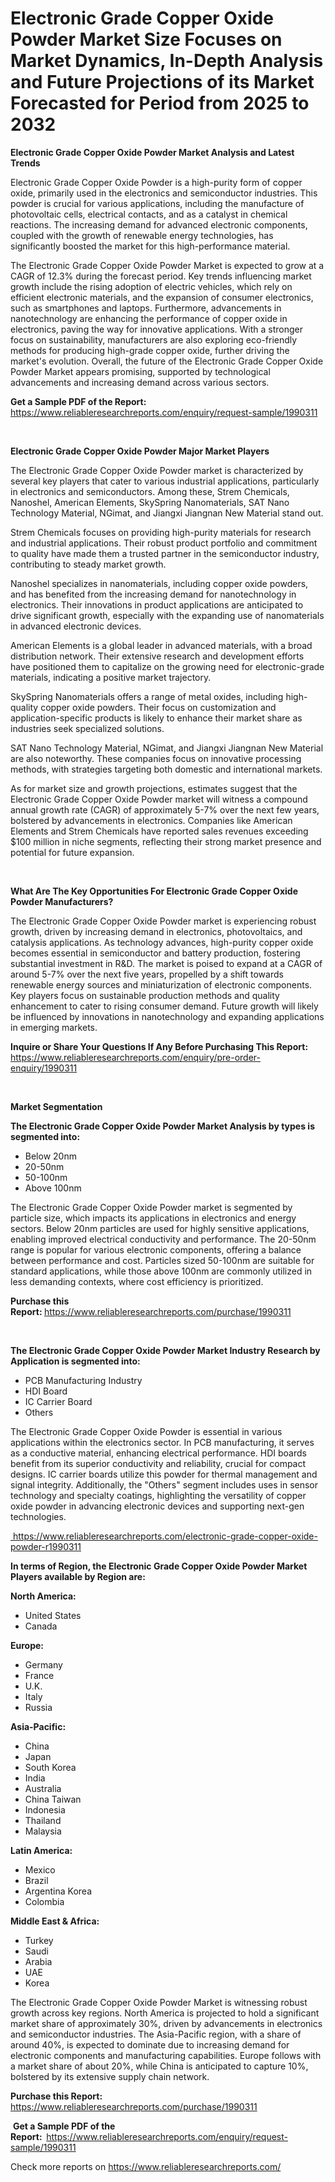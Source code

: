 <p><h1>Electronic Grade Copper Oxide Powder Market Size Focuses on Market Dynamics, In-Depth Analysis and Future Projections of its Market Forecasted for Period from 2025 to 2032</h1></p><p><strong>Electronic Grade Copper Oxide Powder Market Analysis and Latest Trends</strong></p>
<p><p>Electronic Grade Copper Oxide Powder is a high-purity form of copper oxide, primarily used in the electronics and semiconductor industries. This powder is crucial for various applications, including the manufacture of photovoltaic cells, electrical contacts, and as a catalyst in chemical reactions. The increasing demand for advanced electronic components, coupled with the growth of renewable energy technologies, has significantly boosted the market for this high-performance material.</p><p>The Electronic Grade Copper Oxide Powder Market is expected to grow at a CAGR of 12.3% during the forecast period. Key trends influencing market growth include the rising adoption of electric vehicles, which rely on efficient electronic materials, and the expansion of consumer electronics, such as smartphones and laptops. Furthermore, advancements in nanotechnology are enhancing the performance of copper oxide in electronics, paving the way for innovative applications. With a stronger focus on sustainability, manufacturers are also exploring eco-friendly methods for producing high-grade copper oxide, further driving the market's evolution. Overall, the future of the Electronic Grade Copper Oxide Powder Market appears promising, supported by technological advancements and increasing demand across various sectors.</p></p>
<p><strong>Get a Sample PDF of the Report:&nbsp;</strong> <a href="https://www.reliableresearchreports.com/enquiry/request-sample/1990311?utm_campaign=2298&utm_medium=2&utm_source=Github&utm_content=ia&utm_term=03042025&utm_id=electronic-grade-copper-oxide-powder">https://www.reliableresearchreports.com/enquiry/request-sample/1990311</a></p>
<p>&nbsp;</p>
<p><strong>Electronic Grade Copper Oxide Powder Major Market Players</strong></p>
<p><p>The Electronic Grade Copper Oxide Powder market is characterized by several key players that cater to various industrial applications, particularly in electronics and semiconductors. Among these, Strem Chemicals, Nanoshel, American Elements, SkySpring Nanomaterials, SAT Nano Technology Material, NGimat, and Jiangxi Jiangnan New Material stand out.</p><p>Strem Chemicals focuses on providing high-purity materials for research and industrial applications. Their robust product portfolio and commitment to quality have made them a trusted partner in the semiconductor industry, contributing to steady market growth.</p><p>Nanoshel specializes in nanomaterials, including copper oxide powders, and has benefited from the increasing demand for nanotechnology in electronics. Their innovations in product applications are anticipated to drive significant growth, especially with the expanding use of nanomaterials in advanced electronic devices.</p><p>American Elements is a global leader in advanced materials, with a broad distribution network. Their extensive research and development efforts have positioned them to capitalize on the growing need for electronic-grade materials, indicating a positive market trajectory.</p><p>SkySpring Nanomaterials offers a range of metal oxides, including high-quality copper oxide powders. Their focus on customization and application-specific products is likely to enhance their market share as industries seek specialized solutions.</p><p>SAT Nano Technology Material, NGimat, and Jiangxi Jiangnan New Material are also noteworthy. These companies focus on innovative processing methods, with strategies targeting both domestic and international markets. </p><p>As for market size and growth projections, estimates suggest that the Electronic Grade Copper Oxide Powder market will witness a compound annual growth rate (CAGR) of approximately 5-7% over the next few years, bolstered by advancements in electronics. Companies like American Elements and Strem Chemicals have reported sales revenues exceeding $100 million in niche segments, reflecting their strong market presence and potential for future expansion.</p></p>
<p>&nbsp;</p>
<p><strong>What Are The Key Opportunities For Electronic Grade Copper Oxide Powder Manufacturers?</strong></p>
<p><p>The Electronic Grade Copper Oxide Powder market is experiencing robust growth, driven by increasing demand in electronics, photovoltaics, and catalysis applications. As technology advances, high-purity copper oxide becomes essential in semiconductor and battery production, fostering substantial investment in R&D. The market is poised to expand at a CAGR of around 5-7% over the next five years, propelled by a shift towards renewable energy sources and miniaturization of electronic components. Key players focus on sustainable production methods and quality enhancement to cater to rising consumer demand. Future growth will likely be influenced by innovations in nanotechnology and expanding applications in emerging markets.</p></p>
<p><strong>Inquire or Share Your Questions If Any Before Purchasing This Report:</strong> <a href="https://www.reliableresearchreports.com/enquiry/pre-order-enquiry/1990311?utm_campaign=2298&utm_medium=2&utm_source=Github&utm_content=ia&utm_term=03042025&utm_id=electronic-grade-copper-oxide-powder">https://www.reliableresearchreports.com/enquiry/pre-order-enquiry/1990311</a></p>
<p>&nbsp;</p>
<p><strong>Market Segmentation</strong></p>
<p><strong>The Electronic Grade Copper Oxide Powder Market Analysis by types is segmented into:</strong></p>
<p><ul><li>Below 20nm</li><li>20-50nm</li><li>50-100nm</li><li>Above 100nm</li></ul></p>
<p><p>The Electronic Grade Copper Oxide Powder market is segmented by particle size, which impacts its applications in electronics and energy sectors. Below 20nm particles are used for highly sensitive applications, enabling improved electrical conductivity and performance. The 20-50nm range is popular for various electronic components, offering a balance between performance and cost. Particles sized 50-100nm are suitable for standard applications, while those above 100nm are commonly utilized in less demanding contexts, where cost efficiency is prioritized.</p></p>
<p><strong>Purchase this Report:&nbsp;</strong><a href="https://www.reliableresearchreports.com/purchase/1990311?utm_campaign=2298&utm_medium=2&utm_source=Github&utm_content=ia&utm_term=03042025&utm_id=electronic-grade-copper-oxide-powder">https://www.reliableresearchreports.com/purchase/1990311</a></p>
<p>&nbsp;</p>
<p><strong>The Electronic Grade Copper Oxide Powder Market Industry Research by Application is segmented into:</strong></p>
<p><ul><li>PCB Manufacturing Industry</li><li>HDI Board</li><li>IC Carrier Board</li><li>Others</li></ul></p>
<p><p>The Electronic Grade Copper Oxide Powder is essential in various applications within the electronics sector. In PCB manufacturing, it serves as a conductive material, enhancing electrical performance. HDI boards benefit from its superior conductivity and reliability, crucial for compact designs. IC carrier boards utilize this powder for thermal management and signal integrity. Additionally, the "Others" segment includes uses in sensor technology and specialty coatings, highlighting the versatility of copper oxide powder in advancing electronic devices and supporting next-gen technologies.</p></p>
<p><a href="https://www.reliableresearchreports.com/electronic-grade-copper-oxide-powder-r1990311?utm_campaign=2298&utm_medium=2&utm_source=Github&utm_content=ia&utm_term=03042025&utm_id=electronic-grade-copper-oxide-powder">&nbsp;https://www.reliableresearchreports.com/electronic-grade-copper-oxide-powder-r1990311</a></p>
<p><strong>In terms of Region, the Electronic Grade Copper Oxide Powder Market Players available by Region are:</strong></p>
<p>
    <p> <strong> North America: </strong>
        <ul>
            <li>United States</li>
            <li>Canada</li>
        </ul>
        </p> 
    <p> <strong> Europe: </strong>
        <ul>
            <li>Germany</li>
            <li>France</li>
            <li>U.K.</li>
            <li>Italy</li>
            <li>Russia</li>
        </ul>
        </p> 
    <p> <strong> Asia-Pacific: </strong>
        <ul>
            <li>China</li>
            <li>Japan</li>
            <li>South Korea</li>
            <li>India</li>
            <li>Australia</li>
            <li>China Taiwan</li>
            <li>Indonesia</li>
            <li>Thailand</li>
            <li>Malaysia</li>
        </ul>
        </p> 
    <p> <strong> Latin America: </strong>
        <ul>
            <li>Mexico</li>
            <li>Brazil</li>
            <li>Argentina Korea</li>
            <li>Colombia</li>
        </ul>
        </p> 
    <p> <strong> Middle East & Africa: </strong>
        <ul>
            <li>Turkey</li>
            <li>Saudi</li>
            <li>Arabia</li>
            <li>UAE</li>
            <li>Korea</li>
        </ul>
    </p>
    </p>
<p><p>The Electronic Grade Copper Oxide Powder Market is witnessing robust growth across key regions. North America is projected to hold a significant market share of approximately 30%, driven by advancements in electronics and semiconductor industries. The Asia-Pacific region, with a share of around 40%, is expected to dominate due to increasing demand for electronic components and manufacturing capabilities. Europe follows with a market share of about 20%, while China is anticipated to capture 10%, bolstered by its extensive supply chain network.</p></p>
<p><strong>Purchase this Report: </strong><a href="https://www.reliableresearchreports.com/purchase/1990311?utm_campaign=2298&utm_medium=2&utm_source=Github&utm_content=ia&utm_term=03042025&utm_id=electronic-grade-copper-oxide-powder">https://www.reliableresearchreports.com/purchase/1990311</a></p>
<p>&nbsp;<strong>Get a Sample PDF of the Report:&nbsp;&nbsp;</strong><a href="https://www.reliableresearchreports.com/enquiry/request-sample/1990311?utm_campaign=2298&utm_medium=2&utm_source=Github&utm_content=ia&utm_term=03042025&utm_id=electronic-grade-copper-oxide-powder">https://www.reliableresearchreports.com/enquiry/request-sample/1990311</a></p>
<p><strong></strong></p>
<p>Check more reports on <a href="https://www.reliableresearchreports.com/?utm_campaign=2298&utm_medium=2&utm_source=Github&utm_content=ia&utm_term=03042025&utm_id=electronic-grade-copper-oxide-powder">https://www.reliableresearchreports.com/</a></p>
